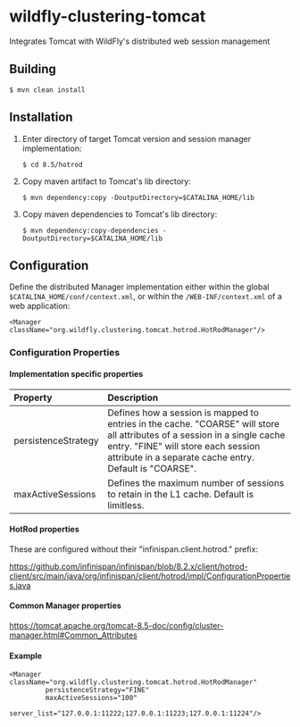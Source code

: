 # wildfly-clustering-tomcat
Integrates Tomcat with WildFly's distributed web session management

## Building

`$ mvn clean install`

## Installation

1.  Enter directory of target Tomcat version and session manager implementation:

    `$ cd 8.5/hotrod`

1.  Copy maven artifact to Tomcat's lib directory:

    `$ mvn dependency:copy -DoutputDirectory=$CATALINA_HOME/lib`

1.  Copy maven dependencies to Tomcat's lib directory:

    `$ mvn dependency:copy-dependencies -DoutputDirectory=$CATALINA_HOME/lib`

## Configuration

Define the distributed Manager implementation either within the global `$CATALINA_HOME/conf/context.xml`, or within the `/WEB-INF/context.xml` of a web application:

    <Manager className="org.wildfly.clustering.tomcat.hotrod.HotRodManager"/>

### Configuration Properties

#### Implementation specific properties

|Property|Description|
|:---|:---|
|persistenceStrategy|Defines how a session is mapped to entries in the cache. "COARSE" will store all attributes of a session in a single cache entry.  "FINE" will store each session attribute in a separate cache entry.  Default is "COARSE".|
|maxActiveSessions|Defines the maximum number of sessions to retain in the L1 cache. Default is limitless.|

#### HotRod properties
These are configured without their "infinispan.client.hotrod." prefix:

https://github.com/infinispan/infinispan/blob/8.2.x/client/hotrod-client/src/main/java/org/infinispan/client/hotrod/impl/ConfigurationProperties.java

#### Common Manager properties

https://tomcat.apache.org/tomcat-8.5-doc/config/cluster-manager.html#Common_Attributes

#### Example

    <Manager className="org.wildfly.clustering.tomcat.hotrod.HotRodManager"
             persistenceStrategy="FINE"
             maxActiveSessions="100"
             server_list="127.0.0.1:11222;127.0.0.1:11223;127.0.0.1:11224"/>
